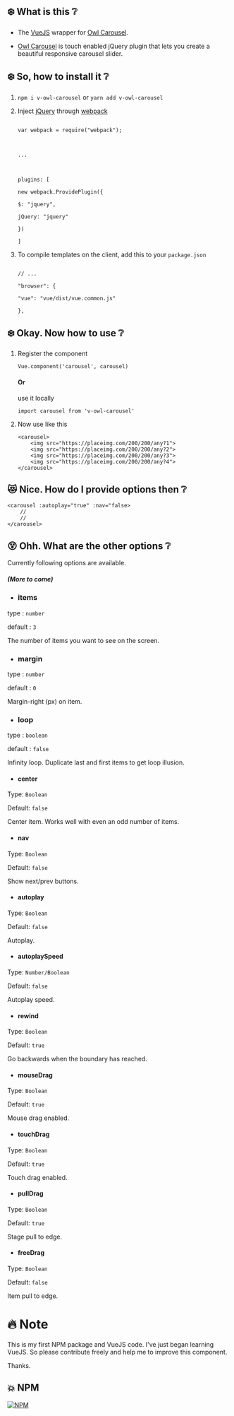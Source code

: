 
## :snowflake: What is this :grey_question:



- The [VueJS](https://vuejs.org/) wrapper for [Owl Carousel](https://owlcarousel2.github.io/OwlCarousel2/).



- [Owl Carousel](https://owlcarousel2.github.io/OwlCarousel2/) is touch enabled jQuery plugin that lets you create a beautiful responsive carousel slider.




## :snowflake: So, how to install it :grey_question:



1. `npm i v-owl-carousel` or `yarn add v-owl-carousel`

2. Inject [jQuery](https://jquery.com/) through [webpack](https://webpack.js.org/)

	```

	var webpack = require("webpack");



	...



	plugins: [

	new webpack.ProvidePlugin({

	$: "jquery",

	jQuery: "jquery"

	})

	]

	```

3. To compile templates on the client, add this to your `package.json`

	```

	// ...

	"browser": {

	"vue": "vue/dist/vue.common.js"

	},

	```



## :snowflake: Okay. Now how to use :grey_question:



1. Register the component



	`Vue.component('carousel', carousel)`



	#### Or



	use it locally



	`import carousel from 'v-owl-carousel'`



2. Now use like this



	```
	<carousel>
		<img src="https://placeimg.com/200/200/any?1">
		<img src="https://placeimg.com/200/200/any?2">
		<img src="https://placeimg.com/200/200/any?3">
		<img src="https://placeimg.com/200/200/any?4">
	</carousel>
	```



## :heart_eyes_cat: Nice. How do I provide options then :grey_question:

```
<carousel :autoplay="true" :nav="false>
	//
	//
</carousel>
```

## :dizzy_face: Ohh. What are the other options :grey_question:



Currently following options are available.

##### *(More to come)*



- ### items



type : `number`


default : `3`


The number of items you want to see on the screen.



- ### margin



type : `number`


default : `0`


Margin-right (px) on item.



- ### loop



type : `boolean`


default : `false`


Infinity loop. Duplicate last and first items to get loop illusion.



- #### center



Type: `Boolean`


Default: `false`



Center item. Works well with even an odd number of items.



- #### nav



Type: `Boolean`


Default: `false`


Show next/prev buttons.



- #### autoplay



Type: `Boolean`


Default: `false`


Autoplay.



- #### autoplaySpeed



Type: `Number/Boolean`


Default: `false`


Autoplay speed.



- #### rewind



Type: `Boolean`


Default: `true`


Go backwards when the boundary has reached.


- #### mouseDrag


Type: `Boolean`


Default: `true`


Mouse drag enabled.


- #### touchDrag


Type: `Boolean`


Default: `true`


Touch drag enabled.


- #### pullDrag


Type: `Boolean`


Default: `true`



Stage pull to edge.


- #### freeDrag


Type: `Boolean`


Default: `false`


Item pull to edge.



# :fire: Note



This is my first NPM package and VueJS code. I've just began learning VueJS. So please contribute freely and help me to improve this component.



Thanks.



## :collision: NPM



[![NPM](https://nodei.co/npm/v-owl-carousel.png)](https://www.npmjs.com/package/v-owl-carousel)